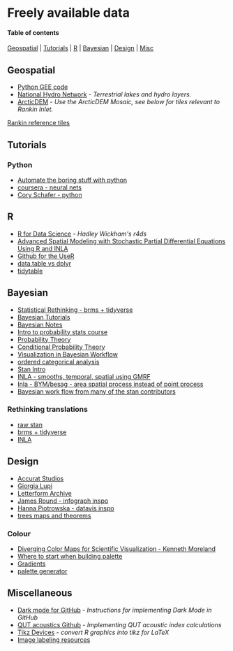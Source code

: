 # Freely available data

#### Table of contents
[Geospatial](#geospatial) |
[Tutorials](#tutorials) |
[R](#r) |
[Bayesian](#bayesian) |
[Design](#design) |
[Misc](*miscellaneous)



## Geospatial

* [Python GEE code](https://github.com/giswqs/earthengine-py-notebooks)
* [National Hydro Network](https://open.canada.ca/data/en/dataset/a4b190fe-e090-4e6d-881e-b87956c07977) - *Terrestrial lakes and hydro layers.*
* [ArcticDEM](https://www.pgc.umn.edu/data/arcticdem/) - *Use the ArcticDEM Mosaic, see below for tiles relevant to Rankin Inlet.*

[Rankin reference tiles](https://github.com/nuwcru/ltemp_data-sources/blob/master/landing%20page/tiles.png)


## Tutorials
### Python
* [Automate the boring stuff with python](https://automatetheboringstuff.com/)
* [coursera - neural nets](https://www.coursera.org/learn/neural-networks-deep-learning)
* [Cory Schafer - python](https://www.youtube.com/watch?v=ZDa-Z5JzLYM)

## R
* [R for Data Science](https://r4ds.had.co.nz/) - *Hadley Wickham's r4ds*
* [Advanced Spatial Modeling with Stochastic Partial Differential Equations Using R and INLA](https://becarioprecario.bitbucket.io/spde-gitbook/index.html)
* [Github for the UseR](https://happygitwithr.com/)
* [data.table vs dplyr](https://atrebas.github.io/post/2019-03-03-datatable-dplyr/)
* [tidytable](https://markfairbanks.github.io/tidytable/)

## Bayesian
* [Statistical Rethinking - brms + tidyverse](https://bookdown.org/ajkurz/Statistical_Rethinking_recoded/)
* [Bayesian Tutorials](https://github.com/stablemarkets/BayesianTutorials)
* [Bayesian Notes](https://jrnold.github.io/bayesian_notes/bayesian-computation.html)
* [Intro to probability stats course](https://ocw.mit.edu/courses/mathematics/18-05-introduction-to-probability-and-statistics-spring-2014/readings/)
* [Probability Theory](https://betanalpha.github.io/assets/case_studies/probability_theory.html)
* [Conditional Probability Theory](https://betanalpha.github.io/assets/case_studies/conditional_probability_theory.html)
* [Visualization in Bayesian Workflow](https://rss.onlinelibrary.wiley.com/doi/full/10.1111/rssa.12378)
* [ordered categorical analysis](https://psyarxiv.com/x8swp/)
* [Stan Intro](https://github.com/betanalpha/stan_intro/blob/master/stan_intro.pdf)
* [INLA - smooths, temporal, spatial using GMRF](https://06373067248184934733.googlegroups.com/attach/91cfa6d7b7c2566e/group-models.pdf?part=0.1&view=1&vt=ANaJVrHkWMN9MfUF5wJ48sUGGNvCAj4jmyXdmEMyjliCGwKKGpeSDuftJgSJTWKLV3lZt1TX8_1M2oMMTtKDEfrHFosB083RNWod6vVI1C49FxoZn8ytUso)
* [Inla - BYM/besag - area spatial process instead of point process](http://faculty.washington.edu/jonno/SISMIDmaterial/3-spatial1.pdf)
* [Bayesian work flow from many of the stan contributors](http://www.stat.columbia.edu/~gelman/research/unpublished/Bayesian_Workflow_article.pdf)

### Rethinking translations
* [raw stan](https://vincentarelbundock.github.io/rethinking2/)
* [brms + tidyverse](https://bookdown.org/ajkurz/Statistical_Rethinking_recoded/)
* [INLA](https://akawiecki.github.io/statistical_rethinking_inla/)



## Design
* [Accurat Studios](https://www.accurat.it/)
* [Giorgia Lupi](http://giorgialupi.com/)
* [Letterform Archive](http://oa.letterformarchive.org/)
* [James Round - infograph inspo](https://dribbble.com/jamesrounddesign)
* [Hanna Piotrowska - datavis inspo](https://www.behance.net/hannapio)
* [trees maps and theorems](https://www.principiae.be/book/)
### Colour
* [Diverging Color Maps for Scientific Visualization - Kenneth Moreland](https://link.springer.com/chapter/10.1007%2F978-3-642-10520-3_9)
* [Where to start when building palette](https://refactoringui.com/previews/building-your-color-palette/)
* [Gradients](https://palx.jxnblk.com/)
* [palette generator](http://colormind.io/)



## Miscellaneous
* [Dark mode for GitHub](https://github.com/nuwcru/GitHub-Dark) - *Instructions for implementing Dark Mode in GitHub*
* [QUT acoustics Github](https://github.com/QutEcoacoustics/audio-analysis/tree/master/docs) - *Implementing QUT acoustic index calculations*
* [Tikz Devices](https://github.com/Sharpie/RTikZDevice) - *convert R graphics into tikz for LaTeX*
* [Image labeling resources](https://github.com/heartexlabs/awesome-data-labeling)
